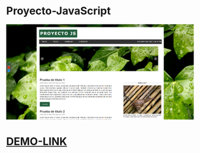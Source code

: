 # Proyecto-JavaScript
![Screenshot](screenshot.PNG)
# [DEMO-LINK](https://yashinca.github.io/Proyecto-JavaScript/index.html)

